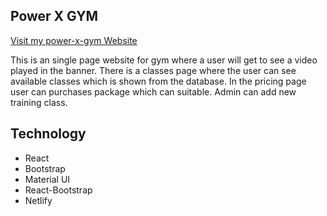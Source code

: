 ## Power X GYM

[Visit my power-x-gym Website](https://power-x-gym123.netlify.app/)

This is an single page website for gym where a user will get to see a video played in the banner. There is a classes page where the user can see available classes which is shown from the database. In the pricing page user can purchases package which can suitable. Admin can add new training class.


## Technology

* React
* Bootstrap
* Material UI
* React-Bootstrap
* Netlify

